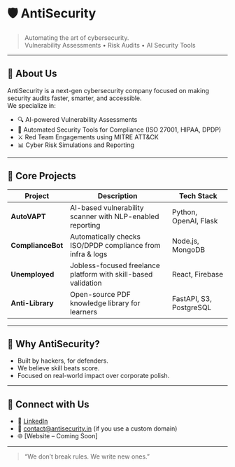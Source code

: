 # 🛡️ AntiSecurity

> Automating the art of cybersecurity.  
> Vulnerability Assessments • Risk Audits • AI Security Tools

---

## 🚀 About Us

AntiSecurity is a next-gen cybersecurity company focused on making security audits faster, smarter, and accessible.  
We specialize in:

- 🔍 AI-powered Vulnerability Assessments
- 🧠 Automated Security Tools for Compliance (ISO 27001, HIPAA, DPDP)
- ⚔️ Red Team Engagements using MITRE ATT&CK
- 📊 Cyber Risk Simulations and Reporting

---

## 🧠 Core Projects

| Project | Description | Tech Stack |
|--------|-------------|------------|
| **AutoVAPT** | AI-based vulnerability scanner with NLP-enabled reporting | Python, OpenAI, Flask |
| **ComplianceBot** | Automatically checks ISO/DPDP compliance from infra & logs | Node.js, MongoDB |
| **Unemployed** | Jobless-focused freelance platform with skill-based validation | React, Firebase |
| **Anti-Library** | Open-source PDF knowledge library for learners | FastAPI, S3, PostgreSQL |

---

## 💼 Why AntiSecurity?

- Built by hackers, for defenders.
- We believe skill beats score.
- Focused on real-world impact over corporate polish.

---

## 📣 Connect with Us

- 🔗 [LinkedIn](https://linkedin.com/in/anti-security-84ab73370/)
- 📧 contact@antisecurity.in (if you use a custom domain)
- 🌐 [Website – Coming Soon]

---

> “We don’t break rules. We write new ones.”
